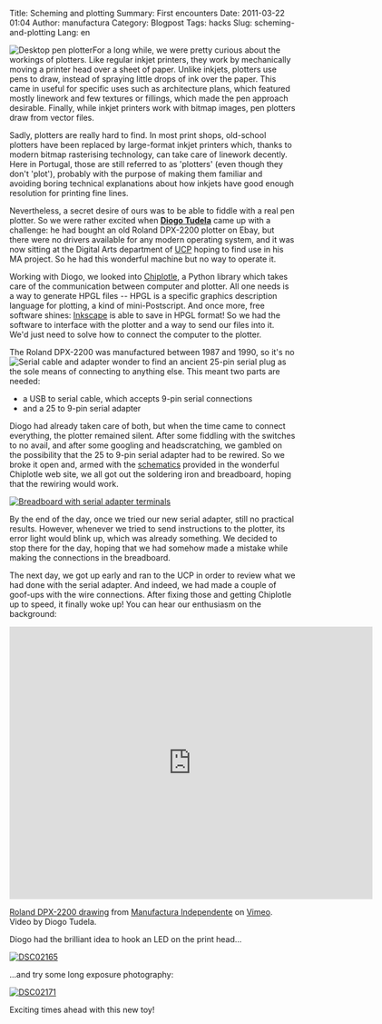 Title: Scheming and plotting
Summary: First encounters
Date: 2011-03-22 01:04
Author: manufactura
Category: Blogpost
Tags: hacks
Slug: scheming-and-plotting
Lang: en

![](http://www.plotter-printers.com/wp-content/uploads/2011/03/pen-plotter-pictures.jpg "Desktop pen plotter")For
a long while, we were pretty curious about the workings of plotters.
Like regular inkjet printers, they work by mechanically moving a printer
head over a sheet of paper. Unlike inkjets, plotters use pens to draw,
instead of spraying little drops of ink over the paper. This came in
useful for specific uses such as architecture plans, which featured
mostly linework and few textures or fillings, which made the pen
approach desirable. Finally, while inkjet printers work with bitmap
images, pen plotters draw from vector files.

Sadly, plotters are really hard to find. In most print shops, old-school
plotters have been replaced by large-format inkjet printers which,
thanks to modern bitmap rasterising technology, can take care of
linework decently. Here in Portugal, those are still referred to as
'plotters' (even though they don't 'plot'), probably with the purpose of
making them familiar and avoiding boring technical explanations about
how inkjets have good enough resolution for printing fine lines.

Nevertheless, a secret desire of ours was to be able to fiddle with a
real pen plotter. So we were rather excited when [**Diogo
Tudela**](http://vimeo.com/user6357835) came up with a challenge: he had
bought an old Roland DPX-2200 plotter on Ebay, but there were no drivers
available for any modern operating system, and it was now sitting at the
Digital Arts department of
[UCP](http://www.artes.ucp.pt/ "Escola das Artes - Universidade Católica")
hoping to find use in his MA project. So he had this wonderful machine
but no way to operate it.

Working with Diogo, we looked into
[Chiplotle](http://music.columbia.edu/cmc/chiplotle/ "Chiplotle"), a
Python library which takes care of the communication between computer
and plotter. All one needs is a way to generate HPGL files -- HPGL is a
specific graphics description language for plotting, a kind of
mini-Postscript. And once more, free software shines:
[Inkscape](http://inkscape.org) is able to save in HPGL format! So we
had the software to interface with the plotter and a way to send our
files into it. We'd just need to solve how to connect the computer to
the plotter.

The Roland DPX-2200 was manufactured between 1987 and 1990, so it's
no![](http://computerpartsdirect.us/images/products/800A-RS232-unit.jpg "Serial cable and adapter")
wonder to find an ancient 25-pin serial plug as the sole means of
connecting to anything else. This meant two parts are needed:

-   a USB to serial cable, which accepts 9-pin serial connections
-   and a 25 to 9-pin serial adapter

Diogo had already taken care of both, but when the time came to connect
everything, the plotter remained silent. After some fiddling with the
switches to no avail, and after some googling and headscratching, we
gambled on the possibility that the 25 to 9-pin serial adapter had to be
rewired. So we broke it open and, armed with the
[schematics](http://music.columbia.edu/cmc/chiplotle/manual/chapters/hardware/index.html)
provided in the wonderful Chiplotle web site, we all got out the
soldering iron and breadboard, hoping that the rewiring would work.

[![](http://blog.manufacturaindependente.org/wp-content/uploads/2011/03/DSC02151-1024x768.jpg "Breadboard with serial adapter terminals")](http://blog.manufacturaindependente.org/wp-content/uploads/2011/03/DSC02151.jpg)

By the end of the day, once we tried our new serial adapter, still no
practical results. However, whenever we tried to send instructions to
the plotter, its error light would blink up, which was already
something. We decided to stop there for the day, hoping that we had
somehow made a mistake while making the connections in the breadboard.

The next day, we got up early and ran to the UCP in order to review what
we had done with the serial adapter. And indeed, we had made a couple of
goof-ups with the wire connections. After fixing those and getting
Chiplotle up to speed, it finally woke up! You can hear our enthusiasm
on the background:

<iframe src="http://player.vimeo.com/video/21323028?color=88aa00" width="640" height="480" frameborder="0"></iframe>

[Roland DPX-2200 drawing](http://vimeo.com/21323028) from [Manufactura
Independente](http://vimeo.com/user6367848) on
[Vimeo](http://vimeo.com). Video by Diogo Tudela.

Diogo had the brilliant idea to hook an LED on the print head...

[![](http://blog.manufacturaindependente.org/wp-content/uploads/2011/03/DSC02165-1024x768.jpg "DSC02165")](http://blog.manufacturaindependente.org/wp-content/uploads/2011/03/DSC02165.jpg)

...and try some long exposure photography:

[![](http://blog.manufacturaindependente.org/wp-content/uploads/2011/03/DSC02171-1024x768.jpg "DSC02171")](http://blog.manufacturaindependente.org/wp-content/uploads/2011/03/DSC02171.jpg)

Exciting times ahead with this new toy!

